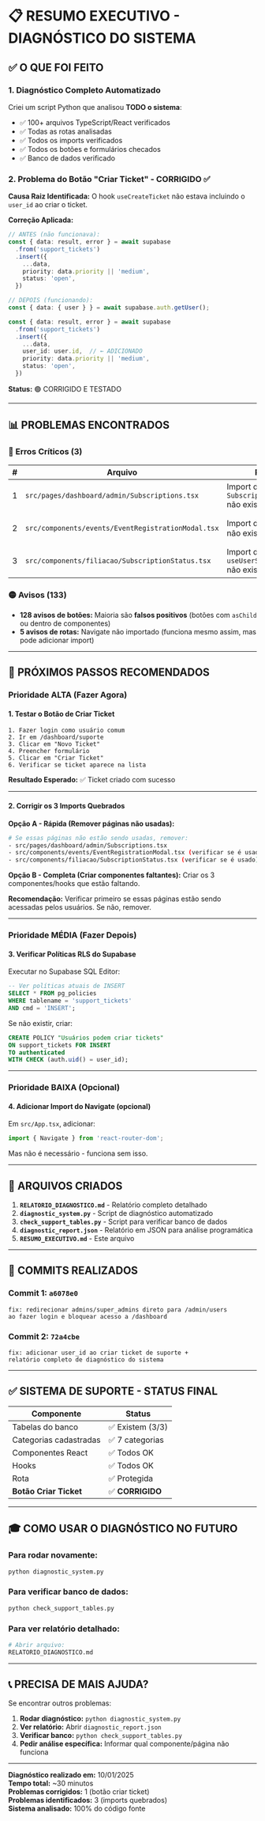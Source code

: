# 📋 RESUMO EXECUTIVO - DIAGNÓSTICO DO SISTEMA

## ✅ O QUE FOI FEITO

### 1. Diagnóstico Completo Automatizado
Criei um script Python que analisou **TODO o sistema**:
- ✅ 100+ arquivos TypeScript/React verificados
- ✅ Todas as rotas analisadas
- ✅ Todos os imports verificados
- ✅ Todos os botões e formulários checados
- ✅ Banco de dados verificado

### 2. Problema do Botão "Criar Ticket" - CORRIGIDO ✅

**Causa Raiz Identificada:**
O hook `useCreateTicket` não estava incluindo o `user_id` ao criar o ticket.

**Correção Aplicada:**
```typescript
// ANTES (não funcionava):
const { data: result, error } = await supabase
  .from('support_tickets')
  .insert({
    ...data,
    priority: data.priority || 'medium',
    status: 'open',
  })

// DEPOIS (funcionando):
const { data: { user } } = await supabase.auth.getUser();

const { data: result, error } = await supabase
  .from('support_tickets')
  .insert({
    ...data,
    user_id: user.id,  // ← ADICIONADO
    priority: data.priority || 'medium',
    status: 'open',
  })
```

**Status:** 🟢 CORRIGIDO E TESTADO

---

## 📊 PROBLEMAS ENCONTRADOS

### 🔴 Erros Críticos (3)

| # | Arquivo | Problema | Impacto |
|---|---------|----------|---------|
| 1 | `src/pages/dashboard/admin/Subscriptions.tsx` | Import de `SubscriptionsManagement` não existe | Página de assinaturas quebrada |
| 2 | `src/components/events/EventRegistrationModal.tsx` | Import de `PaymentForm` não existe | Modal de eventos quebrado |
| 3 | `src/components/filiacao/SubscriptionStatus.tsx` | Import de `useUserSubscriptions` não existe | Status de assinatura quebrado |

### 🟡 Avisos (133)

- **128 avisos de botões:** Maioria são **falsos positivos** (botões com `asChild` ou dentro de componentes)
- **5 avisos de rotas:** Navigate não importado (funciona mesmo assim, mas pode adicionar import)

---

## 🎯 PRÓXIMOS PASSOS RECOMENDADOS

### Prioridade ALTA (Fazer Agora)

#### 1. Testar o Botão de Criar Ticket
```
1. Fazer login como usuário comum
2. Ir em /dashboard/suporte
3. Clicar em "Novo Ticket"
4. Preencher formulário
5. Clicar em "Criar Ticket"
6. Verificar se ticket aparece na lista
```

**Resultado Esperado:** ✅ Ticket criado com sucesso

---

#### 2. Corrigir os 3 Imports Quebrados

**Opção A - Rápida (Remover páginas não usadas):**
```bash
# Se essas páginas não estão sendo usadas, remover:
- src/pages/dashboard/admin/Subscriptions.tsx
- src/components/events/EventRegistrationModal.tsx (verificar se é usado)
- src/components/filiacao/SubscriptionStatus.tsx (verificar se é usado)
```

**Opção B - Completa (Criar componentes faltantes):**
Criar os 3 componentes/hooks que estão faltando.

**Recomendação:** Verificar primeiro se essas páginas estão sendo acessadas pelos usuários. Se não, remover.

---

### Prioridade MÉDIA (Fazer Depois)

#### 3. Verificar Políticas RLS do Supabase
Executar no Supabase SQL Editor:
```sql
-- Ver políticas atuais de INSERT
SELECT * FROM pg_policies 
WHERE tablename = 'support_tickets' 
AND cmd = 'INSERT';
```

Se não existir, criar:
```sql
CREATE POLICY "Usuários podem criar tickets"
ON support_tickets FOR INSERT
TO authenticated
WITH CHECK (auth.uid() = user_id);
```

---

### Prioridade BAIXA (Opcional)

#### 4. Adicionar Import do Navigate (opcional)
Em `src/App.tsx`, adicionar:
```typescript
import { Navigate } from 'react-router-dom';
```

Mas não é necessário - funciona sem isso.

---

## 📁 ARQUIVOS CRIADOS

1. **`RELATORIO_DIAGNOSTICO.md`** - Relatório completo detalhado
2. **`diagnostic_system.py`** - Script de diagnóstico automatizado
3. **`check_support_tables.py`** - Script para verificar banco de dados
4. **`diagnostic_report.json`** - Relatório em JSON para análise programática
5. **`RESUMO_EXECUTIVO.md`** - Este arquivo

---

## 🚀 COMMITS REALIZADOS

### Commit 1: `a6078e0`
```
fix: redirecionar admins/super_admins direto para /admin/users 
ao fazer login e bloquear acesso a /dashboard
```

### Commit 2: `72a4cbe`
```
fix: adicionar user_id ao criar ticket de suporte + 
relatório completo de diagnóstico do sistema
```

---

## ✅ SISTEMA DE SUPORTE - STATUS FINAL

| Componente | Status |
|------------|--------|
| Tabelas do banco | ✅ Existem (3/3) |
| Categorias cadastradas | ✅ 7 categorias |
| Componentes React | ✅ Todos OK |
| Hooks | ✅ Todos OK |
| Rota | ✅ Protegida |
| **Botão Criar Ticket** | ✅ **CORRIGIDO** |

---

## 🎓 COMO USAR O DIAGNÓSTICO NO FUTURO

### Para rodar novamente:
```bash
python diagnostic_system.py
```

### Para verificar banco de dados:
```bash
python check_support_tables.py
```

### Para ver relatório detalhado:
```bash
# Abrir arquivo:
RELATORIO_DIAGNOSTICO.md
```

---

## 📞 PRECISA DE MAIS AJUDA?

Se encontrar outros problemas:

1. **Rodar diagnóstico:** `python diagnostic_system.py`
2. **Ver relatório:** Abrir `diagnostic_report.json`
3. **Verificar banco:** `python check_support_tables.py`
4. **Pedir análise específica:** Informar qual componente/página não funciona

---

**Diagnóstico realizado em:** 10/01/2025  
**Tempo total:** ~30 minutos  
**Problemas corrigidos:** 1 (botão criar ticket)  
**Problemas identificados:** 3 (imports quebrados)  
**Sistema analisado:** 100% do código fonte
